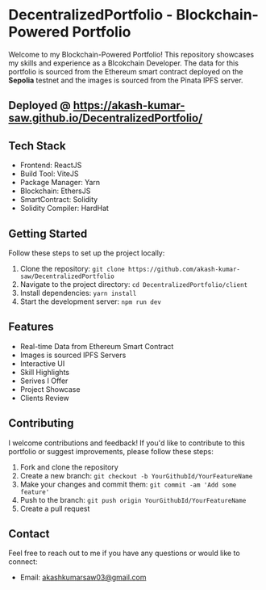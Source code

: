 # DecentralizedPortfolio - Blockchain-Powered Portfolio

Welcome to my Blockchain-Powered Portfolio! This repository showcases my skills and experience as a Blcokchain Developer. The data for this portfolio is sourced from the Ethereum smart contract deployed on the **Sepolia** testnet and the images is sourced from the Pinata IPFS server.

## Deployed @ https://akash-kumar-saw.github.io/DecentralizedPortfolio/

## Tech Stack

- Frontend: ReactJS
- Build Tool: ViteJS
- Package Manager: Yarn
- Blockchain: EthersJS
- SmartContract: Solidity
- Solidity Compiler: HardHat

## Getting Started

Follow these steps to set up the project locally:

1. Clone the repository: `git clone https://github.com/akash-kumar-saw/DecentralizedPortfolio`
2. Navigate to the project directory: `cd DecentralizedPortfolio/client`
3. Install dependencies: `yarn install`
4. Start the development server: `npm run dev`

## Features

- Real-time Data from Ethereum Smart Contract
- Images is sourced IPFS Servers
- Interactive UI
- Skill Highlights
- Serives I Offer
- Project Showcase
- Clients Review

## Contributing

I welcome contributions and feedback! If you'd like to contribute to this portfolio or suggest improvements, please follow these steps:

1. Fork and clone the repository
2. Create a new branch: `git checkout -b YourGithubId/YourFeatureName`
3. Make your changes and commit them: `git commit -am 'Add some feature'`
4. Push to the branch: `git push origin YourGithubId/YourFeatureName`
5. Create a pull request

## Contact

Feel free to reach out to me if you have any questions or would like to connect:

- Email: akashkumarsaw03@gmail.com
